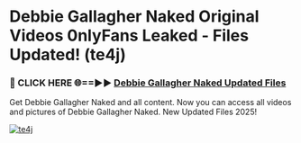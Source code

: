 # Debbie Gallagher Naked Original Videos 0nlyFans Leaked - Files Updated! (te4j)

<h3>🔴 CLICK HERE 🌐==►► <a href="https://tinyurl.com/yckcrads" rel="nofollow">Debbie Gallagher Naked Updated Files</a></h3>

Get Debbie Gallagher Naked and all content. Now you can access all videos and pictures of Debbie Gallagher Naked. New Updated Files 2025!

[![te4j](https://i.imgur.com/hpKpOFt.gif)](https://tinyurl.com/yckcrads)
